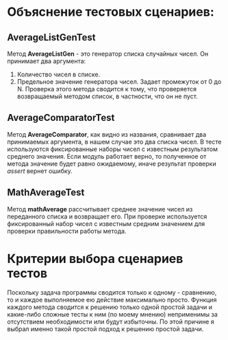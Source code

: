 # Объяснение тестовых сценариев:

## AverageListGenTest
Метод **AverageListGen** - это генератор списка случайных чисел. Он принимает два аргумента:
1. Количество чисел в списке.
2. Предельное значение генератора чисел. Задает промежуток от 0 до N.
Проверка этого метода сводится к тому, что проверяется возвращаемый методом список, в частности, что он не пуст.

## AverageComparatorTest
Метод **AverageComparator**, как видно из названия, сравнивает два принимаемых аргумента,
в нашем случае это два списка чисел. В тесте используются фиксированные наборы чисел с известным результатом среднего значения.
Если модуль работает верно, то полученное от метода значение будет равно ожидаемому, иначе результат проверки *assert* вернет ошибку.

## MathAverageTest
Метод **mathAverage** рассчитывает среднее значение чисел из переданного списка и возвращает его.
При проверке используется фиксированный набор чисел с известным средним значением для проверки правильности работы метода.

# Критерии выбора сценариев тестов
Поскольку задача программы сводится только к одному - сравнению, то и каждое выполняемое ею действие максимально просто.
Функция каждого метода сводится к решению только одной простой задачи и какие-либо сложные тесты к ним (по моему мнению) неприменимы за отсутствием необходимости или будут избыточны.
По этой причине я выбрал именно такой простой подход к решению простой задачи.